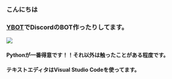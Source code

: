### こんにちは
### [YBOT](https://y-bot.net/)でDiscordのBOT作ったりしてます。
![](https://skillicons.dev/icons?i=python,javascript,go)
#### Pythonが一番得意です！！それ以外は触ったことがある程度です。
#### テキストエディタはVisual Studio Codeを使ってます。
<!--
**yopiru/yopiru** is a ✨ _special_ ✨ repository because its `README.md` (this file) appears on your GitHub profile.

Here are some ideas to get you started:

- 🔭 I’m currently working on ...
- 🌱 I’m currently learning ...
- 👯 I’m looking to collaborate on ...
- 🤔 I’m looking for help with ...
- 💬 Ask me about ...
- 📫 How to reach me: ...
- 😄 Pronouns: ...
- ⚡ Fun fact: ...
-->

